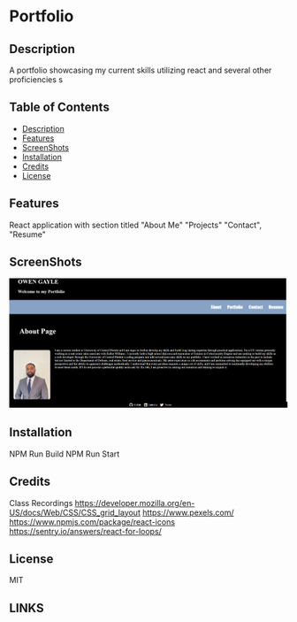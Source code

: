 # Portfolio

## Description
A portfolio showcasing my current skills utilizing react and several other proficiencies s


## Table of Contents 

- [Description](#Description)
- [Features](#Features)
- [ScreenShots](#ScreenShots)
- [Installation](#Installation)
- [Credits](#Credits)
- [License](#License)

## Features
React application with section titled "About Me" "Projects" "Contact", "Resume"

## ScreenShots
![image alt](https://github.com/owengx/My-Portfolio/blob/4fe1cda2ee1b45adecbec708c1c2acab88937dc0/Screenshot%202024-11-22%20020747.png)

## Installation
NPM Run Build
NPM Run Start

## Credits
Class Recordings
https://developer.mozilla.org/en-US/docs/Web/CSS/CSS_grid_layout
https://www.pexels.com/
https://www.npmjs.com/package/react-icons
https://sentry.io/answers/react-for-loops/

## License
MIT

 ## LINKS
